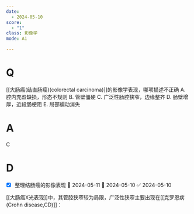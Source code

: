 ```yaml
---
date:
  - 2024-05-10
score:
  - "1"
class: 影像学
mode: A1

---
```

# Q
[[大肠癌(结直肠癌)(colorectal carcinoma)]]的影像学表现，哪项描述不正确
A. 腔内充盈缺损，形态不规则 
B. 管壁僵硬
C. 广泛性肠腔狭窄，边缘整齐 
D. 肠壁增厚，近段肠梗阻
E. 局部蠕动消失

# A

C


# D

- [x] 整理结肠癌的影像表现 🛫 2024-05-11 📅 2024-05-10 ✅ 2024-05-10

[[大肠癌X光表现]]中，其管腔狭窄较为局限，广泛性狭窄主要出现在[[克罗恩病(Crohn disease,CD)]]：